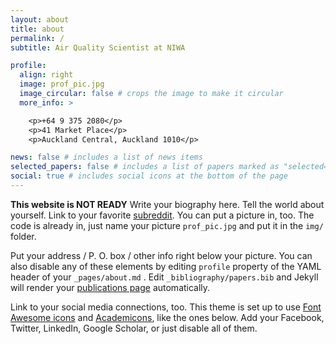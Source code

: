 ```yaml
---
layout: about
title: about
permalink: /
subtitle: Air Quality Scientist at NIWA

profile:
  align: right
  image: prof_pic.jpg
  image_circular: false # crops the image to make it circular
  more_info: >

    <p>+64 9 375 2080</p>
    <p>41 Market Place</p>
    <p>Auckland Central, Auckland 1010</p>

news: false # includes a list of news items
selected_papers: false # includes a list of papers marked as "selected={true}"
social: true # includes social icons at the bottom of the page
---
```


**This website is NOT READY**
Write your biography here. Tell the world about yourself. Link to your favorite [subreddit](http://reddit.com). You can put a picture in, too. The code is already in, just name your picture `prof_pic.jpg` and put it in the `img/` folder.

Put your address / P. O. box / other info right below your picture. You can also disable any of these elements by editing `profile` property of the YAML header of your `_pages/about.md` . Edit `_bibliography/papers.bib` and Jekyll will render your [publications page](/al-folio/publications/) automatically.
  
Link to your social media connections, too. This theme is set up to use [Font Awesome icons](https://fontawesome.com/) and [Academicons](https://jpswalsh.github.io/academicons/), like the ones below. Add your Facebook, Twitter, LinkedIn, Google Scholar, or just disable all of them.
